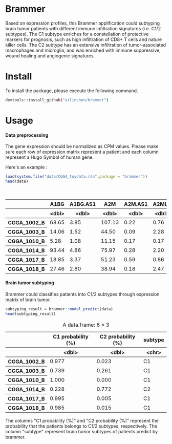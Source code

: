 # Brammer

Based on expression profiles, this Brammer applification could subtyping brain tumor patients with different immune infiltration signatures (i.e. C1/2 subtypes). The C1 subtype enriches for a constellation of protective markers for prognosis, such as high infiltration of CD8+ T cells and nature killer cells. The C2 subtype has an extensive infiltration of tumor-associated macrophages and microglia, and was enriched with immune suppressive, wound healing and angiogenic signatures.



# Install

To install the package, please execute the following command.

```bash
devtools::install_github("xilinshen/brammer")
```



# Usage

#### Data preprocessing

The gene expression should be normalized as CPM values. Please make sure each row of expression matrix represent a patient and each column represent a Hugo Symbol of human gene.



Here's an example :



```R
load(system.file("data/CGGA_toydata.rda",package = "brammer"))
head(data)
```

<table class="dataframe">
<caption>A data.frame: 6 × 23987</caption>
<thead>
	<tr><th></th><th scope=col>A1BG</th><th scope=col>A1BG.AS1</th><th scope=col>A2M</th><th scope=col>A2M.AS1</th><th scope=col>A2ML1</th><th scope=col>A2MP1</th><th scope=col>A3GALT2</th><th scope=col>A4GALT</th><th scope=col>AAAS</th><th scope=col>AACS</th><th scope=col>...</th><th scope=col>ZYX</th><th scope=col>ZZEF1</th><th scope=col>ZZZ3</th><th scope=col>hsa.mir.1199</th><th scope=col>hsa.mir.125a</th><th scope=col>hsa.mir.335</th><th scope=col>hsa.mir.6080</th><th scope=col>hsa.mir.6723</th><th scope=col>hsa.mir.7162</th><th scope=col>hsa.mir.8072</th></tr>
	<tr><th></th><th scope=col>&lt;dbl&gt;</th><th scope=col>&lt;dbl&gt;</th><th scope=col>&lt;dbl&gt;</th><th scope=col>&lt;dbl&gt;</th><th scope=col>&lt;dbl&gt;</th><th scope=col>&lt;dbl&gt;</th><th scope=col>&lt;dbl&gt;</th><th scope=col>&lt;dbl&gt;</th><th scope=col>&lt;dbl&gt;</th><th scope=col>&lt;dbl&gt;</th><th scope=col>...</th><th scope=col>&lt;dbl&gt;</th><th scope=col>&lt;dbl&gt;</th><th scope=col>&lt;dbl&gt;</th><th scope=col>&lt;dbl&gt;</th><th scope=col>&lt;dbl&gt;</th><th scope=col>&lt;dbl&gt;</th><th scope=col>&lt;dbl&gt;</th><th scope=col>&lt;dbl&gt;</th><th scope=col>&lt;dbl&gt;</th><th scope=col>&lt;dbl&gt;</th></tr>
</thead>
<tbody>
	<tr><th scope=row>CGGA_1002_B</th><td>68.65</td><td>3.85</td><td>107.13</td><td>0.22</td><td>0.76</td><td>0.25</td><td>0.05</td><td>4.18</td><td>34.94</td><td>33.29</td><td>...</td><td>100.92</td><td> 6.11</td><td>14.06</td><td>51.53</td><td>0.06</td><td>0.03</td><td>13.28</td><td>163.33</td><td>0.00</td><td>5.18</td></tr>
	<tr><th scope=row>CGGA_1003_B</th><td>14.06</td><td>1.52</td><td> 44.50</td><td>0.09</td><td>2.28</td><td>0.05</td><td>0.16</td><td>0.86</td><td>51.14</td><td> 4.62</td><td>...</td><td> 53.37</td><td>27.50</td><td> 4.25</td><td>15.61</td><td>0.26</td><td>0.08</td><td>12.16</td><td>402.29</td><td>0.05</td><td>3.59</td></tr>
	<tr><th scope=row>CGGA_1010_B</th><td> 5.28</td><td>1.08</td><td> 11.15</td><td>0.17</td><td>0.17</td><td>0.04</td><td>0.00</td><td>0.15</td><td> 9.99</td><td> 1.65</td><td>...</td><td>  4.91</td><td> 9.21</td><td> 4.92</td><td> 1.21</td><td>0.00</td><td>0.07</td><td> 0.61</td><td>  0.43</td><td>0.00</td><td>0.66</td></tr>
	<tr><th scope=row>CGGA_1014_B</th><td>93.44</td><td>4.86</td><td> 75.97</td><td>0.28</td><td>2.20</td><td>0.77</td><td>0.56</td><td>3.24</td><td>44.31</td><td>24.16</td><td>...</td><td>175.54</td><td> 6.63</td><td> 7.72</td><td>22.21</td><td>0.16</td><td>0.06</td><td>12.18</td><td>172.12</td><td>0.05</td><td>4.13</td></tr>
	<tr><th scope=row>CGGA_1017_B</th><td>18.85</td><td>3.37</td><td> 51.23</td><td>0.59</td><td>0.86</td><td>0.16</td><td>0.10</td><td>1.26</td><td>14.95</td><td>26.65</td><td>...</td><td> 28.76</td><td> 9.52</td><td>14.64</td><td>17.09</td><td>0.08</td><td>0.05</td><td> 5.73</td><td> 98.53</td><td>0.00</td><td>1.18</td></tr>
	<tr><th scope=row>CGGA_1018_B</th><td>27.46</td><td>2.80</td><td> 38.94</td><td>0.18</td><td>2.47</td><td>0.04</td><td>0.06</td><td>1.28</td><td>54.66</td><td>10.59</td><td>...</td><td> 63.36</td><td>12.81</td><td>17.60</td><td>14.39</td><td>0.33</td><td>0.10</td><td>12.74</td><td> 73.55</td><td>0.06</td><td>5.03</td></tr>
</tbody>
</table>





#### Brain tumor subtyping

Brammer could classifies patients into C1/2 subtypes through expression matrix of brain tumor. 



```R
subtyping_result = brammer::model_predict(data)
head(subtyping_result)
```

<table class="dataframe">
<caption>A data.frame: 6 × 3</caption>
<thead>
	<tr><th></th><th scope=col>C1 probability (%)</th><th scope=col>C2 probability (%)</th><th scope=col>subtype</th></tr>
	<tr><th></th><th scope=col>&lt;dbl&gt;</th><th scope=col>&lt;dbl&gt;</th><th scope=col>&lt;chr&gt;</th></tr>
</thead>
<tbody>
	<tr><th scope=row>CGGA_1002_B</th><td>0.977</td><td>0.023</td><td>C1</td></tr>
	<tr><th scope=row>CGGA_1003_B</th><td>0.739</td><td>0.261</td><td>C1</td></tr>
	<tr><th scope=row>CGGA_1010_B</th><td>1.000</td><td>0.000</td><td>C1</td></tr>
	<tr><th scope=row>CGGA_1014_B</th><td>0.228</td><td>0.772</td><td>C2</td></tr>
	<tr><th scope=row>CGGA_1017_B</th><td>0.995</td><td>0.005</td><td>C1</td></tr>
	<tr><th scope=row>CGGA_1018_B</th><td>0.985</td><td>0.015</td><td>C1</td></tr>
</tbody>
</table>





The columns "C1 probability (%)" and "C2 probability (%)" represent the probability that the patients belongs to C1/2 subtypes, respectively. The column "subtype" represent  brain tumor subtypes of patients predict by brammer.




